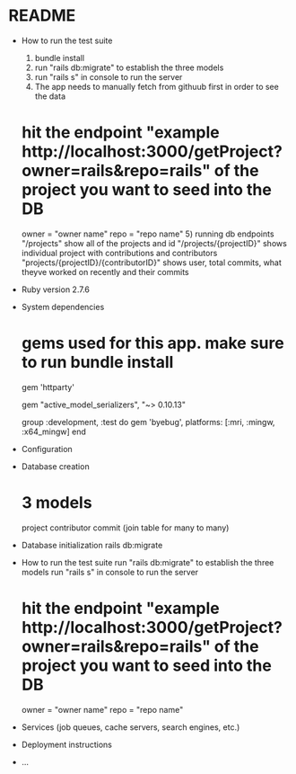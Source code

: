 # README


* How to run the test suite
    1) bundle install
    2) run "rails db:migrate" to establish the three models
    3) run "rails s" in console to run the server
    4) The app needs to manually fetch from githuub first in order to see the data
    # hit the endpoint "example http://localhost:3000/getProject?owner=rails&repo=rails"  of the project you want to seed into the DB
    owner = "owner name"
    repo = "repo name"
    5) running db endpoints
        "/projects" show all of the projects and id
        "/projects/{projectID}" shows individual project with contributions and contributors
        "projects/{projectID}/{contributorID}" shows user, total commits, what theyve worked on recently and their commits

* Ruby version
    2.7.6
* System dependencies
    # gems used for this app. make sure to run bundle install
    gem 'httparty'
    
    gem "active_model_serializers", "~> 0.10.13"
    
    group :development, :test do
        <!-- # Call 'byebug' anywhere in the code to stop execution and get a debugger console -->
        gem 'byebug', platforms: [:mri, :mingw, :x64_mingw]
    end

    
* Configuration

* Database creation
    # 3 models 
    project
    contributor
    commit (join table for many to many)

* Database initialization
    rails db:migrate
* How to run the test suite
    run "rails db:migrate" to establish the three models
    run "rails s" in console to run the server
    # hit the endpoint "example http://localhost:3000/getProject?owner=rails&repo=rails"  of the project you want to seed into the DB
    owner = "owner name"
    repo = "repo name"
* Services (job queues, cache servers, search engines, etc.)

* Deployment instructions

* ...
